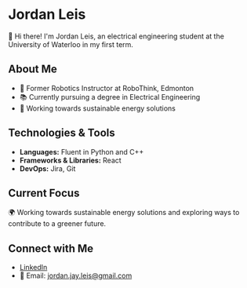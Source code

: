 # Jordan Leis

👋 Hi there! I'm Jordan Leis, an electrical engineering student at the University of Waterloo in my first term.

## About Me

- 🤖 Former Robotics Instructor at RoboThink, Edmonton
- 📚 Currently pursuing a degree in Electrical Engineering
- 🌱 Working towards sustainable energy solutions

## Technologies & Tools

- **Languages:** Fluent in Python and C++
- **Frameworks & Libraries:** React
- **DevOps:** Jira, Git

## Current Focus

🌍 Working towards sustainable energy solutions and exploring ways to contribute to a greener future.

## Connect with Me

- [LinkedIn](https://www.linkedin.com/in/jordan-leis/)
- 📧 Email: jordan.jay.leis@gmail.com
